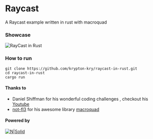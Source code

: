 # Raycast
 A Raycast example written in rust with macroquad
### Showcase
![RayCast in Rust](https://imgur.com/download/XO8CHnK/)
 ### How to run
    git clone https://github.com/krypton-kry/raycast-in-rust.git
    cd raycast-in-rust
    cargo run
 
 #### Thanks to
 - Daniel Shiffman for his wonderful coding challenges , checkout his 
 [Youtube](https://www.youtube.com/channel/UCvjgXvBlbQiydffZU7m1_aw)
 - [not-fl3](https://github.com/not-fl3/) for his awesome library [macroquad](https://github.com/not-fl3/macroquad)
 #### Powered by
 [![N|Solid](https://www.rust-lang.org/static/images/rust-logo-blk.svg)](https://www.rust-lang.org/)
